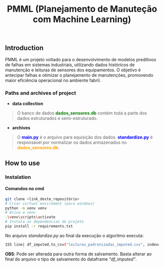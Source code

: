 <div align="center">
  <h1 align="center">
    PMML (Planejamento de Manuteção com Machine Learning)
    <br />
    <br />
    <!--a href="https://">
      <img src="https://slash-introducing.svg" alt="">
    </a-->
  </h1>
</div>

## Introduction

PMML é um projeto voltado para o desenvolvimento de modelos preditivos de falhas em sistemas industriais, utilizando dados históricos de manutenção e leituras de sensores dos equipamentos. O objetivo é antecipar falhas e otimizar o planejamento de manutenções, promovendo maior eficiência operacional no ambiente fabril.

### Paths and archives of project

- **data collection**
> O banco de dados <b style="color: green">dados_sensores.db</b> contém toda a parte dos dados estruturados e semi-estruturado.

- **archives**
> O <b style="color: blue">main.py</b> é o arquivo para aquisição dos dados.
> <b style="color: blue">standardize.py</b> é responsável por normalizar os dados armazenados no <b style="color: orange"> dados_sensores.db</b>.


## How to use
### Instalation
#### Comandos no cmd
```bash
git clone <link_deste_repositório>
# Criar virtual enviroment (para windows)
python -m venv venv
# Ativa a venv
.\venv\scripts\activate
# Instala as dependencias do projeto
pip install -r requirements.txt
```
No arquivo *standardize.py* ao final da execução o algoritmo executa:

```bash
155 line| df_imputed.to_csv("leituras_padronizadas_imputed.csv", index=True)
```
**OBS**: Pode ser alterada para outra forma de salvamento. Basta alterar ao final do arquivo o tipo de salvamento do dataframe *"df_imputed"*.